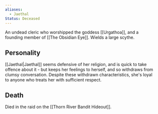 ```yaml
---
aliases:
  - Jaethal
Status: Deceased
---
```

An undead cleric who worshipped the goddess [[Urgathoa]], and a founding member of [[The Obsidian Eye]]. Wields a large scythe.

## Personality
[[Jaethal|Jaethal]] seems defensive of her religion, and is quick to take offence about it - but keeps her feelings to herself, and so withdraws from clumsy conversation. Despite these withdrawn characteristics, she's loyal to anyone who treats her with sufficient respect.

## Death
Died in the raid on the [[Thorn River Bandit Hideout]].